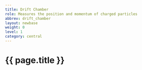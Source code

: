 ```yaml
---
title: Drift Chamber
role: Measures the position and momentum of charged particles
abbrev: drift_chamber
layout: newbase
weight: 0
level: 1
category: central
---
```

# {{ page.title }}

